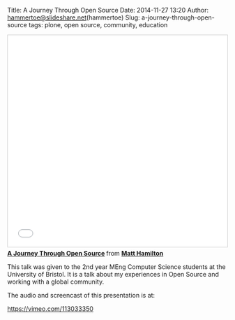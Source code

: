Title: A Journey Through Open Source
Date: 2014-11-27 13:20
Author: hammertoe@slideshare.net(hammertoe)
Slug: a-journey-through-open-source
tags: plone, open source, community, education

<iframe src="//www.slideshare.net/slideshow/embed_code/key/DrQdmJUNNQPgQH" width="595" height="485" frameborder="0" marginwidth="0" marginheight="0" scrolling="no" style="border:1px solid #CCC; border-width:1px; margin-bottom:5px; max-width: 100%;" allowfullscreen> </iframe> <div style="margin-bottom:5px"> <strong> <a href="//www.slideshare.net/hammertoe/a-journey-through-open-source" title="A Journey Through Open Source" target="_blank">A Journey Through Open Source</a> </strong> from <strong><a href="//www.slideshare.net/hammertoe" target="_blank">Matt Hamilton</a></strong> </div>

This talk was given to the 2nd year MEng Computer Science students at
the University of Bristol. It is a talk about my experiences in Open
Source and working with a global community.

The audio and screencast of this presentation is at:

https://vimeo.com/113033350

